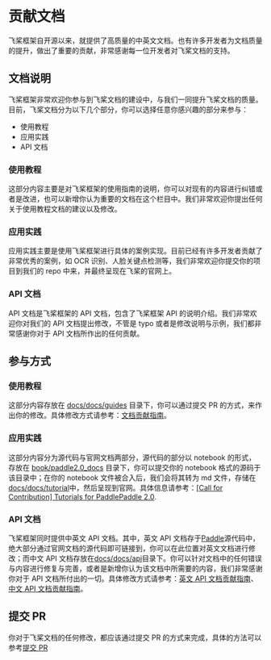 # 贡献文档

飞桨框架自开源以来，就提供了高质量的中英文文档。也有许多开发者为文档质量的提升，做出了重要的贡献，非常感谢每一位开发者对飞桨文档的支持。

## 文档说明

飞桨框架非常欢迎你参与到飞桨文档的建设中，与我们一同提升飞桨文档的质量。目前，飞桨文档分为以下几个部分，你可以选择任意你感兴趣的部分来参与：

- 使用教程
- 应用实践
- API 文档

### 使用教程

这部分内容主要是对飞桨框架的使用指南的说明，你可以对现有的内容进行纠错或者是改进，也可以新增你认为重要的文档在这个栏目中。我们非常欢迎你提出任何关于使用教程文档的建议以及修改。

### 应用实践

应用实践主要是使用飞桨框架进行具体的案例实现。目前已经有许多开发者贡献了非常优秀的案例，如 OCR 识别、人脸关键点检测等，我们非常欢迎你提交你的项目到我们的 repo 中来，并最终呈现在飞桨的官网上。

### API 文档

API 文档是飞桨框架的 API 文档，包含了飞桨框架 API 的说明介绍。我们非常欢迎你对我们的 API 文档提出修改，不管是 typo 或者是修改说明与示例，我们都非常感谢你对于 API 文档所作出的任何贡献。

## 参与方式

### 使用教程

这部分内容存放在 [docs/docs/guides](https://github.com/PaddlePaddle/docs/tree/develop/docs/guides) 目录下，你可以通过提交 PR 的方式，来作出你的修改。具体修改方式请参考：[文档贡献指南](https://github.com/PaddlePaddle/docs/wiki/%E6%96%87%E6%A1%A3%E8%B4%A1%E7%8C%AE%E6%8C%87%E5%8D%97)。

### 应用实践

这部分内容分为源代码与官网文档两部分，源代码的部分以 notebook 的形式，存放在 [book/paddle2.0_docs](https://github.com/PaddlePaddle/book/tree/develop/paddle2.0_docs) 目录下，你可以提交你的 notebook 格式的源码于该目录中；在你的 notebook 文件被合入后，我们会将其转为 md 文件，存储在[docs/docs/tutorial](https://github.com/PaddlePaddle/docs/tree/develop/docs/tutorial)中，然后呈现到官网。具体信息请参考：[[Call for Contribution] Tutorials for PaddlePaddle 2.0](https://github.com/PaddlePaddle/book/issues/905).

### API 文档

飞桨框架同时提供中英文 API 文档。其中，英文 API 文档存于[Paddle](https://github.com/PaddlePaddle/Paddle/tree/develop/python/paddle)源代码中，绝大部分通过官网文档的源代码即可链接到，你可以在此位置对英文文档进行修改；而中文 API 文档存放在[docs/docs/api](https://github.com/PaddlePaddle/docs/tree/develop/docs/api)目录下。你可以针对文档中的任何错误与内容进行修复与完善，或者是新增你认为该文档中所需要的内容，我们非常感谢你对于 API 文档所付出的一切。具体修改方式请参考：[英文 API 文档贡献指南](https://github.com/PaddlePaddle/docs/wiki/%E8%8B%B1%E6%96%87API%E6%96%87%E6%A1%A3%E8%B4%A1%E7%8C%AE%E6%8C%87%E5%8D%97)、[中文 API 文档贡献指南](https://github.com/PaddlePaddle/docs/wiki/%E4%B8%AD%E6%96%87API%E6%96%87%E6%A1%A3%E8%B4%A1%E7%8C%AE%E6%8C%87%E5%8D%97)。

## 提交 PR

你对于飞桨文档的任何修改，都应该通过提交 PR 的方式来完成，具体的方法可以参考[提交 PR](https://www.paddlepaddle.org.cn/documentation/docs/zh/develop/guides/08_contribution/local_dev_guide.html)
